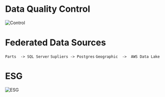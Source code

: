# Data Quality Control

![Control](https://tnkxfktfanmo5gdluckw5l745i0nphej.lambda-url.us-east-2.on.aws/?id=1)

# Federated Data Sources
`Parts  -> SQL Server` 
`Supliers -> Postgres` 
`Geographic  ->  AWS Data Lake` 

# ESG


![ESG](https://www.saltworkstech.com/wp-content/uploads/2021/07/ESG-Circle-Banner.jpg)